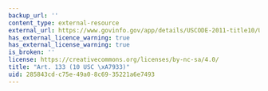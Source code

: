 ```yaml
---
backup_url: ''
content_type: external-resource
external_url: https://www.govinfo.gov/app/details/USCODE-2011-title10/USCODE-2011-title10-subtitleA-partII-chap47-subchapX-sec933
has_external_licence_warning: true
has_external_license_warning: true
is_broken: ''
license: https://creativecommons.org/licenses/by-nc-sa/4.0/
title: "Art. 133 (10 USC \xA7933)"
uid: 285843cd-c75e-49a0-8c69-35221a6e7493
---
```

